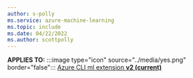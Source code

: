 ```yaml
---
author: s-polly
ms.service: azure-machine-learning
ms.topic: include
ms.date: 04/22/2022
ms.author: scottpolly
---
```


**APPLIES TO:** :::image type="icon" source="../media/yes.png" border="false"::: [Azure CLI ml extension **v2 (current)**](../how-to-configure-cli.md) 
